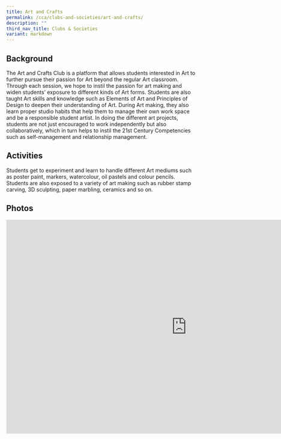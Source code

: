 ```yaml
---
title: Art and Crafts
permalink: /cca/clubs-and-societies/art-and-crafts/
description: ""
third_nav_title: Clubs & Societies
variant: markdown
---
```

Background
----------

The Art and Crafts Club is a platform that allows students interested in Art to further pursue their passion for Art beyond the regular Art classroom. Through each session, we hope to instil the passion for art making and widen students’ exposure to different kinds of Art forms. Students are also taught Art skills and knowledge such as Elements of Art and Principles of Design to deepen their understanding of Art. During Art making, they also learn proper studio habits that help them to manage their own work space and be a responsible student artist. In doing the different art projects, students are not just encouraged to work independently but also collaboratively, which in turn helps to instil the 21st Century Competencies such as self-management and relationship management.

  

Activities
----------

Students get to experiment and learn to handle different Art mediums such as poster paint, markers, watercolour, oil pastels and colour pencils. Students are also exposed to a variety of art making such as rubber stamp carving, 3D sculpting, paper marbling, ceramics and so on.

  

Photos
------

<iframe allowfullscreen="true" height="569" width="960" frameborder="0" src="https://docs.google.com/presentation/d/e/2PACX-1vRjptt2aPhPvC6hpP8TckhUiS8H_CV14W4mP8P5B4c4tH0_EfbDgthRbcPz1XpgsVaDp9Fk41U_VVs9/embed?start=false&amp;loop=false&amp;delayms=3000"></iframe>
